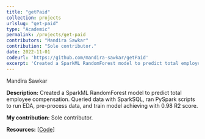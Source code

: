 ```yaml
---
title: "getPaid"
collection: projects
urlslug: "get-paid"
type: "Academic"
permalink: /projects/get-paid
contributors: "Mandira Sawkar"
contribution: "Sole contributor."
date: 2022-11-01
codeurl: 'https://github.com/mandira-sawkar/getPaid'
excerpt: 'Created a SparkML RandomForest model to predict total employee compensation. Queried data with SparkSQL, ran PySpark scripts to run EDA, pre-process data, and train model achieving with 0.98 R2 score.'
---
```


Mandira Sawkar

**Description:**
Created a SparkML RandomForest model to predict total employee compensation. Queried data with SparkSQL, ran PySpark scripts to run EDA, pre-process data, and train model achieving with 0.98 R2 score.

**My contribution:**
Sole contributor.

**Resources:** [[Code](https://github.com/mandira-sawkar/getPaid)]
